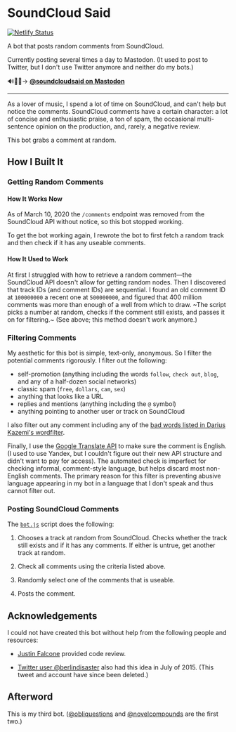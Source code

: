 # SoundCloud Said

[![Netlify Status](https://api.netlify.com/api/v1/badges/880890c4-5c92-4218-a7b2-8c07b78567af/deploy-status)](https://app.netlify.com/sites/soundcloud-comments-bot/deploys)

A bot that posts random comments from SoundCloud.

Currently posting several times a day to Mastodon. (It used to post to Twitter,
but I don't use Twitter anymore and neither do my bots.)

🔊💬🤖&rarr; **[@soundcloudsaid on Mastodon](https://botsin.space/@soundcloudsaid)**

---

As a lover of music, I spend a lot of time on SoundCloud, and can't help but
notice the comments. SoundCloud comments have a certain character: a lot of
concise and enthusiastic praise, a ton of spam, the occasional multi-sentence
opinion on the production, and, rarely, a negative review.

This bot grabs a comment at random.

## How I Built It

### Getting Random Comments

#### How It Works Now

As of March 10, 2020 the `/comments` endpoint was removed from the SoundCloud
API without notice, so this bot stopped working.

To get the bot working again, I rewrote the bot to first fetch a random track
and then check if it has any useable comments.

#### How It Used to Work

At first I struggled with how to retrieve a random comment—the SoundCloud API
doesn't allow for getting random nodes. Then I discovered that track IDs (and
comment IDs) are sequential. I found an old comment ID at `100000000` a recent
one at `500000000`, and figured that 400 million comments was more than enough
of a well from which to draw. ~The script picks a number at random, checks if
the comment still exists, and passes it on for filtering.~ (See above; this
method doesn't work anymore.)

### Filtering Comments

My aesthetic for this bot is simple, text-only, anonymous. So I filter the
potential comments rigorously. I filter out the following:

- self-promotion (anything including the words `follow`, `check out`, `blog`,
  and any of a half-dozen social networks)
- classic spam (`free`, `dollars`, `cam`, `sex`)
- anything that looks like a URL
- replies and mentions (anything including the `@` symbol)
- anything pointing to another user or track on SoundCloud

I also filter out any comment including any of the [bad words listed in Darius Kazemi's wordfilter](https://github.com/dariusk/wordfilter/blob/master/lib/badwords.json).

Finally, I use the [Google Translate API](https://cloud.google.com/translate) to
make sure the comment is English. (I used to use Yandex, but I couldn't figure
out their new API structure and didn't want to pay for access). The automated
check is imperfect for checking informal, comment-style language, but helps
discard most non-English comments. The primary reason for this filter is
preventing abusive language appearing in my bot in a language that I don't speak
and thus cannot filter out.

### Posting SoundCloud Comments

The [`bot.js`](bot.js) script does the following:

1. Chooses a track at random from SoundCloud. Checks whether the track still
   exists and if it has any comments. If either is untrue, get another track at
   random.

2. Check all comments using the criteria listed above.

3. Randomly select one of the comments that is useable.

4. Posts the comment.

## Acknowledgements

I could not have created this bot without help from the following people and
resources:

- [Justin Falcone](https://justinfalcone.com/) provided code review.

- [Twitter user @berlindisaster](https://twitter.com/berlindisaster/status/621943270726344704) also had this idea in July of 2015. (This tweet and account have since been deleted.)

## Afterword

This is my third bot. ([@obliquestions](https://botsin.space/@obliquestions) and [@novelcompounds](https://twitter.com/novelcompounds) are the first two.)
